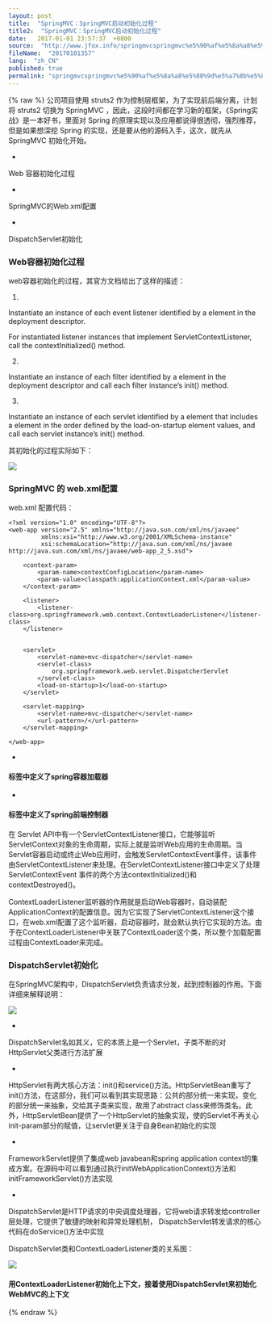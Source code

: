 ```yaml
---
layout: post
title:  "SpringMVC：SpringMVC启动初始化过程"
title2:  "SpringMVC：SpringMVC启动初始化过程"
date:   2017-01-01 23:57:37  +0800
source:  "http://www.jfox.info/springmvcspringmvc%e5%90%af%e5%8a%a8%e5%88%9d%e5%a7%8b%e5%8c%96%e8%bf%87%e7%a8%8b.html"
fileName:  "20170101357"
lang:  "zh_CN"
published: true
permalink: "springmvcspringmvc%e5%90%af%e5%8a%a8%e5%88%9d%e5%a7%8b%e5%8c%96%e8%bf%87%e7%a8%8b.html"
---
```

{% raw %}
公司项目使用 struts2 作为控制层框架，为了实现前后端分离，计划将 struts2 切换为 SpringMVC ，因此，这段时间都在学习新的框架，《Spring实战》是一本好书，里面对 Spring 的原理实现以及应用都说得很透彻，强烈推荐，但是如果想深挖 Spring 的实现，还是要从他的源码入手，这次，就先从 SpringMVC 初始化开始。

- 
Web 容器初始化过程

- 
SpringMVC的Web.xml配置

- 
DispatchServlet初始化

### Web容器初始化过程

web容器初始化的过程，其官方文档给出了这样的描述：

1. 
 Instantiate an instance of each event listener identified by a **<listener>** element in the deployment descriptor. 

For instantiated listener instances that implement ServletContextListener, call the contextInitialized() method.

2. 
 Instantiate an instance of each filter identified by a **<filter>** element in the deployment descriptor and call each filter instance’s init() method. 

3. 
 Instantiate an instance of each servlet identified by a **<servlet>** element that includes a <load-on-startup> element in the order defined by the load-on-startup element values, and call each servlet instance’s init() method. 

其初始化的过程实际如下：

![](/wp-content/uploads/2017/07/1500289230.png)

### SpringMVC 的 web.xml配置

web.xml 配置代码：

    <?xml version="1.0" encoding="UTF-8"?>  
    <web-app version="2.5" xmlns="http://java.sun.com/xml/ns/javaee"  
             xmlns:xsi="http://www.w3.org/2001/XMLSchema-instance"  
             xsi:schemaLocation="http://java.sun.com/xml/ns/javaee http://java.sun.com/xml/ns/javaee/web-app_2_5.xsd">  
       
        <context-param>  
            <param-name>contextConfigLocation</param-name>  
            <param-value>classpath:applicationContext.xml</param-value>  
        </context-param>  
      
        <listener>  
            <listener-class>org.springframework.web.context.ContextLoaderListener</listener-class>  
        </listener>  
      
      
        <servlet>  
            <servlet-name>mvc-dispatcher</servlet-name>  
            <servlet-class>  
                org.springframework.web.servlet.DispatcherServlet  
            </servlet-class>  
            <load-on-startup>1</load-on-startup>  
        </servlet>  
                                                                                                                                               
        <servlet-mapping>  
            <servlet-name>mvc-dispatcher</servlet-name>  
            <url-pattern>/</url-pattern>  
        </servlet-mapping>  
      
    </web-app>

- 
#### <listener>标签中定义了spring容器加载器

- 
#### <servlet>标签中定义了spring前端控制器

在 Servlet API中有一个ServletContextListener接口，它能够监听ServletContext对象的生命周期，实际上就是监听Web应用的生命周期。当Servlet容器启动或终止Web应用时，会触发ServletContextEvent事件，该事件由ServletContextListener来处理。在ServletContextListener接口中定义了处理ServletContextEvent 事件的两个方法contextInitialized()和contextDestroyed()。

ContextLoaderListener监听器的作用就是启动Web容器时，自动装配ApplicationContext的配置信息。因为它实现了ServletContextListener这个接口，在web.xml配置了这个监听器，启动容器时，就会默认执行它实现的方法。由于在ContextLoaderListener中关联了ContextLoader这个类，所以整个加载配置过程由ContextLoader来完成。

### DispatchServlet初始化

在SpringMVC架构中，DispatchServlet负责请求分发，起到控制器的作用。下面详细来解释说明：

![](/wp-content/uploads/2017/07/1500289232.png)

- 
DispatchServlet名如其义，它的本质上是一个Servlet，子类不断的对HttpServlet父类进行方法扩展

- 
HttpServlet有两大核心方法：init()和service()方法。HttpServletBean重写了init()方法，在这部分，我们可以看到其实现思路：公共的部分统一来实现，变化的部分统一来抽象，交给其子类来实现，故用了abstract class来修饰类名。此外，HttpServletBean提供了一个HttpServlet的抽象实现，使的Servlet不再关心init-param部分的赋值，让servlet更关注于自身Bean初始化的实现

- 
FrameworkServlet提供了集成web javabean和spring application context的集成方案。在源码中可以看到通过执行initWebApplicationContext()方法和initFrameworkServlet()方法实现

- 
 DispatchServlet是HTTP请求的中央调度处理器，它将web请求转发给controller层处理，它提供了敏捷的映射和异常处理机制， DispatchServlet转发请求的核心代码在doService()方法中实现

DispatchServlet类和ContextLoaderListener类的关系图：

![](/wp-content/uploads/2017/07/15002892321.png)

#### 用ContextLoaderListener初始化上下文，接着使用DispatchServlet来初始化WebMVC的上下文
{% endraw %}
